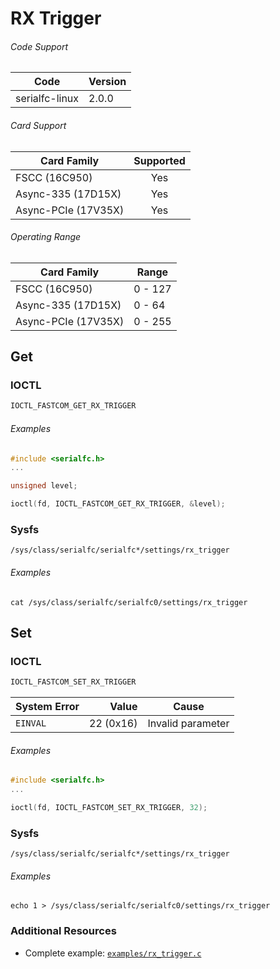 # RX Trigger

###### Code Support
| Code | Version |
| ---- | ------- |
| serialfc-linux | 2.0.0 |

###### Card Support
| Card Family | Supported |
| ----------- |:-----:|
| FSCC (16C950) | Yes |
| Async-335 (17D15X) | Yes |
| Async-PCIe (17V35X) | Yes |

###### Operating Range
| Card Family | Range |
| ----------- | ----- |
| FSCC (16C950) | 0 - 127 |
| Async-335 (17D15X) | 0 - 64 |
| Async-PCIe (17V35X) | 0 - 255 |


## Get
### IOCTL
```c
IOCTL_FASTCOM_GET_RX_TRIGGER
```

###### Examples
```c
#include <serialfc.h>
...

unsigned level;

ioctl(fd, IOCTL_FASTCOM_GET_RX_TRIGGER, &level);
```

### Sysfs
```
/sys/class/serialfc/serialfc*/settings/rx_trigger
```

###### Examples
```
cat /sys/class/serialfc/serialfc0/settings/rx_trigger
```


## Set
### IOCTL
```c
IOCTL_FASTCOM_SET_RX_TRIGGER
```

| System Error | Value | Cause |
| ------------ | -----:| ----- |
| `EINVAL` | 22 (0x16) | Invalid parameter |

###### Examples
```c
#include <serialfc.h>
...

ioctl(fd, IOCTL_FASTCOM_SET_RX_TRIGGER, 32);
```

### Sysfs
```
/sys/class/serialfc/serialfc*/settings/rx_trigger
```

###### Examples
```
echo 1 > /sys/class/serialfc/serialfc0/settings/rx_trigger
```


### Additional Resources
- Complete example: [`examples/rx_trigger.c`](../examples/rx_trigger.c)
